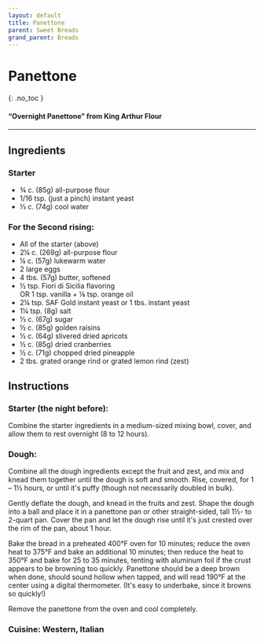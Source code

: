 ```yaml
---
layout: default
title: Panettone
parent: Sweet Breads
grand_parent: Breads
---
```


# Panettone
{: .no_toc }
#### “Overnight Panettone” from King Arthur Flour
---

## Ingredients
### Starter
<ul>
	<li>¾ c. (85g) all-purpose flour</li>
	<li>1/16 tsp. (just a pinch) instant yeast</li>
	<li>⅓ c. (74g) cool water</li>
</ul>

### For the Second rising:
<ul>
	<li>All of the starter (above)</li>
	<li>2¼ c. (269g) all-purpose flour</li>
	<li>¼ c. (57g) lukewarm water</li>
	<li>2 large eggs</li>
	<li>4 tbs. (57g) butter, softened</li>
	<li>½ tsp. Fiori di Sicilia flavoring<br>
OR 1 tsp. vanilla + ⅛ tsp. orange oil</li>
	<li>2¼ tsp. SAF Gold instant yeast or 1 tbs. instant yeast</li>
	<li>1¼ tsp. (8g) salt</li>
	<li>⅓ c. (67g) sugar</li>
	<li>½ c. (85g) golden raisins</li>
	<li>½ c. (64g) slivered dried apricots</li>
	<li>½ c. (85g) dried cranberries</li>
	<li>½ c. (71g) chopped dried pineapple</li>
	<li>2 tbs. grated orange rind or grated lemon rind (zest)</li>
</ul>

## Instructions
### Starter (the night before):

Combine the starter ingredients in a medium-sized mixing
bowl, cover, and allow them to rest overnight (8 to 12 hours).

### Dough:

Combine all the dough ingredients except the fruit and zest,
and mix and knead them together until the dough is soft and smooth. Rise,
covered, for 1 – 1½ hours, or until it's puffy (though not necessarily doubled
in bulk).

Gently deflate the dough, and knead in the fruits and zest. Shape
the dough into a ball and place it in a panettone pan or other straight-sided,
tall 1½- to 2-quart pan. Cover the pan and let the dough rise until it's just
crested over the rim of the pan, about 1 hour.

Bake the bread in a preheated 400°F oven for 10 minutes;
reduce the oven heat to 375°F and bake an additional 10 minutes; then reduce
the heat to 350°F and bake for 25 to 35 minutes, tenting with aluminum foil if
the crust appears to be browning too quickly. Panettone should be a deep brown
when done, should sound hollow when tapped, and will read 190°F at the center
using a digital thermometer. (It's easy to underbake, since it browns so
quickly!)

Remove the panettone from the oven and cool completely.

### Cuisine: Western, Italian